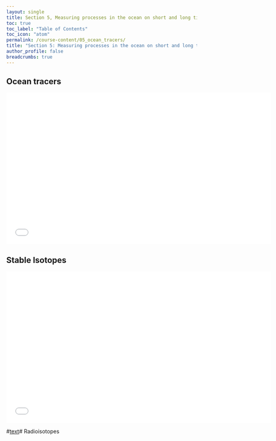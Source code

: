 ```yaml
---
layout: single
title: Section 5, Measuring processes in the ocean on short and long timescales
toc: true
toc_label: "Table of Contents"
toc_icon: "atom"
permalink: /course-content/05_ocean_tracers/
title: "Section 5: Measuring processes in the ocean on short and long timescales"
author_profile: false
breadcrumbs: true
---
```


## Ocean tracers
<embed src="assets/pdfs/19_Ocean_Tracers.pdf" type="application/pdf" width="700px" height="400px"/>

## Stable Isotopes
<embed src="assets/pdfs/20_Stable_Isotopes.pdf" type="application/pdf" width="700px" height="400px"/>

#[text](../assets/pdfs/21_Radioisotopes.pdf)# Radioisotopes
<embed src="" type="application/pdf" width="700px" height="400px"/>
